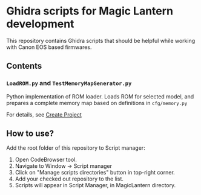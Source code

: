 # Ghidra scripts for Magic Lantern development

This repository contains Ghidra scripts that should be helpful while working
with Canon EOS based firmwares.

## Contents

### `LoadROM.py` and `TestMemoryMapGenerator.py`
Python implementation of ROM loader. Loads ROM for selected model, and prepares
a complete memory map based on definitions in `cfg/memory.py`

For details, see [Create Project](docs/LoadROM.md)

## How to use?
Add the root folder of this repository to Script manager:
1. Open CodeBrowser tool.
2. Navigate to Window -> Script manager
3. Click on "Manage scripts directories" button in top-right corner.
4. Add your checked out repository to the list.
5. Scripts will appear in Script Manager, in MagicLantern directory.
